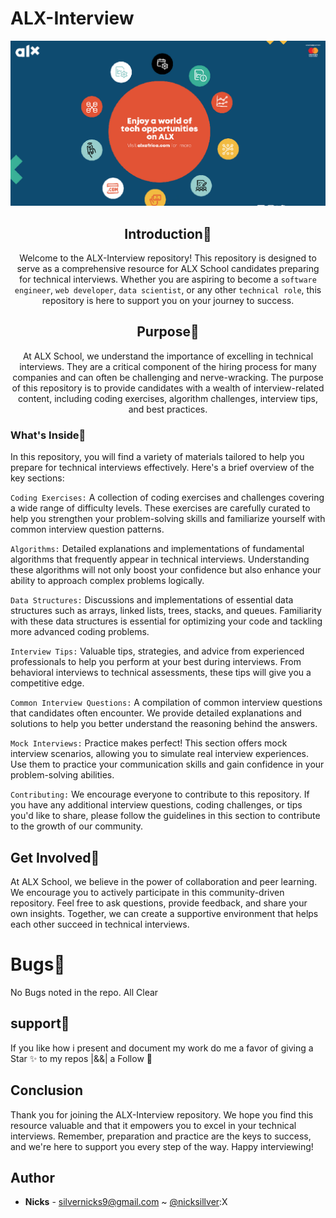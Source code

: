 # ALX-Interview 
</hr>

![GitHub Logo](./images/interview.png)
<div align="center">
  
## Introduction:memo:
Welcome to the ALX-Interview repository! This repository is designed to serve as a comprehensive resource for ALX School candidates preparing for technical interviews. Whether you are aspiring to become a `software engineer`, `web developer`, `data scientist`, or any other `technical role`, this repository is here to support you on your journey to success.

## Purpose:green_heart:
At ALX School, we understand the importance of excelling in technical interviews. They are a critical component of the hiring process for many companies and can often be challenging and nerve-wracking. The purpose of this repository is to provide candidates with a wealth of interview-related content, including coding exercises, algorithm challenges, interview tips, and best practices.
</div>

### What's Inside:pushpin:
In this repository, you will find a variety of materials tailored to help you prepare for technical interviews effectively. Here's a brief overview of the key sections:

`Coding Exercises:` A collection of coding exercises and challenges covering a wide range of difficulty levels. These exercises are carefully curated to help you strengthen your problem-solving skills and familiarize yourself with common interview question patterns.

`Algorithms:` Detailed explanations and implementations of fundamental algorithms that frequently appear in technical interviews. Understanding these algorithms will not only boost your confidence but also enhance your ability to approach complex problems logically.

`Data Structures:` Discussions and implementations of essential data structures such as arrays, linked lists, trees, stacks, and queues. Familiarity with these data structures is essential for optimizing your code and tackling more advanced coding problems.

`Interview Tips:` Valuable tips, strategies, and advice from experienced professionals to help you perform at your best during interviews. From behavioral interviews to technical assessments, these tips will give you a competitive edge.

`Common Interview Questions:` A compilation of common interview questions that candidates often encounter. We provide detailed explanations and solutions to help you better understand the reasoning behind the answers.

`Mock Interviews:` Practice makes perfect! This section offers mock interview scenarios, allowing you to simulate real interview experiences. Use them to practice your communication skills and gain confidence in your problem-solving abilities.

`Contributing:` We encourage everyone to contribute to this repository. If you have any additional interview questions, coding challenges, or tips you'd like to share, please follow the guidelines in this section to contribute to the growth of our community.

## Get Involved:busts_in_silhouette:
At ALX School, we believe in the power of collaboration and peer learning. We encourage you to actively participate in this community-driven repository. Feel free to ask questions, provide feedback, and share your own insights. Together, we can create a supportive environment that helps each other succeed in technical interviews.

# Bugs:bug:
No Bugs noted in the repo. All Clear

## support🎉
If you like how i present and document my work do me a favor of giving a Star ✨ to my repos |&&| a Follow 👥

## Conclusion
Thank you for joining the ALX-Interview repository. We hope you find this resource valuable and that it empowers you to excel in your technical interviews. Remember, preparation and practice are the keys to success, and we're here to support you every step of the way. Happy interviewing!


## Author
- **Nicks** - [silvernicks9@gmail.com](https://github.com/nickssilver) ~ [@nicksillver](https://x.com/nicksillver):X

